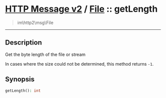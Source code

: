 # [HTTP Message v2](http2.md) / [File](http2-File.md) :: getLength
 > im\http2\msg\File
____

## Description
Get the byte length of the file or stream

In cases where the size could not be determined,
this method returns `-1`.

## Synopsis
```php
getLength(): int
```
